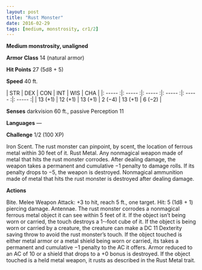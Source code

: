 ```yaml
---
layout: post
title: "Rust Monster"
date: 2016-02-29
tags: [medium, monstrosity, cr1/2]
---
```


**Medium monstrosity, unaligned**

**Armor Class** 14 (natural armor)

**Hit Points** 27 (5d8 + 5)

**Speed** 40 ft.

|   STR   |   DEX   |   CON   |   INT   |   WIS   |   CHA   |
|: ----- :|: ----- :|: ----- :|: ----- :|: ----- :|: ----- :|
| 13 (+1) | 12 (+1) | 13 (+1) | 2 (−4) | 13 (+1) | 6 (−2) |

**Senses** darkvision 60 ft., passive Perception 11 

**Languages** — 

**Challenge** 1/2 (100 XP)

Iron Scent. The rust monster can pinpoint, by scent, the location of ferrous metal within 30 feet of it. Rust Metal. Any nonmagical weapon made of metal that hits the rust monster corrodes. After dealing damage, the weapon takes a permanent and cumulative −1 penalty to damage rolls. If its penalty drops to −5, the weapon is destroyed. Nonmagical ammunition made of metal that hits the rust monster is destroyed after dealing damage. 

**Actions**

Bite. Melee Weapon Attack: +3 to hit, reach 5 ft., one target. Hit: 5 (1d8 + 1) piercing damage. Antennae. The rust monster corrodes a nonmagical ferrous metal object it can see within 5 feet of it. If the object isn’t being worn or carried, the touch destroys a 1-­‐foot cube of it. If the object is being worn or carried by a creature, the creature can make a DC 11 Dexterity saving throw to avoid the rust monster’s touch. If the object touched is either metal armor or a metal shield being worn or carried, its takes a permanent and cumulative −1 penalty to the AC it offers. Armor reduced to an AC of 10 or a shield that drops to a +0 bonus is destroyed. If the object touched is a held metal weapon, it rusts as described in the Rust Metal trait.